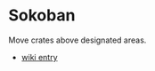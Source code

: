 # Sokoban

Move crates above designated areas.

- [wiki entry](https://en.wikipedia.org/wiki/Sokoban)
